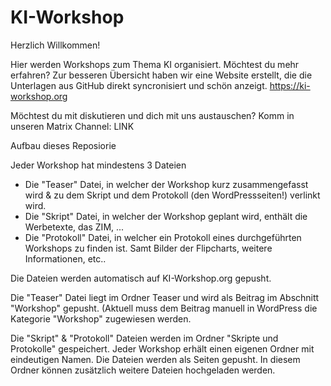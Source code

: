 # KI-Workshop
Herzlich Willkommen!

Hier werden Workshops zum Thema KI organisiert. 
Möchtest du mehr erfahren? Zur besseren Übersicht haben wir eine Website erstellt, die die Unterlagen aus GitHub direkt syncronisiert und schön anzeigt.
https://ki-workshop.org

Möchtest du mit diskutieren und dich mit uns austauschen? Komm in unseren Matrix Channel: LINK 




Aufbau dieses Reposiorie


Jeder Workshop hat mindestens 3 Dateien

- Die "Teaser" Datei, in welcher der Workshop kurz zusammengefasst wird & zu dem Skript und dem Protokoll (den WordPressseiten!) verlinkt wird.
- Die "Skript" Datei, in welcher der Workshop geplant wird, enthält die Werbetexte, das ZIM, ...
- Die "Protokoll" Datei, in welcher ein Protokoll eines durchgeführten Workshops zu finden ist. Samt Bilder der Flipcharts, weitere Informationen, etc..

Die Dateien werden automatisch auf KI-Workshop.org gepusht.

Die "Teaser" Datei liegt im Ordner Teaser und wird als Beitrag im Abschnitt "Workshop" gepusht. (Aktuell muss dem Beitrag manuell in WordPress die Kategorie "Workshop" zugewiesen werden.

Die "Skript" & "Protokoll" Dateien werden im Ordner "Skripte und Protokolle" gespeichert. Jeder Workshop erhält einen eigenen Ordner mit eindeutigen Namen. Die Dateien werden als Seiten gepusht. 
In diesem Ordner können zusätzlich weitere Dateien hochgeladen werden. 


